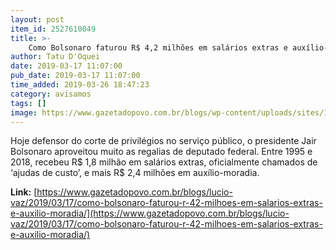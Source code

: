 ```yaml
---
layout: post
item_id: 2527610049
title: >-
    Como Bolsonaro faturou R$ 4,2 milhões em salários extras e auxílio-moradia
author: Tatu D'Oquei
date: 2019-03-17 11:07:00
pub_date: 2019-03-17 11:07:00
time_added: 2019-03-26 18:47:23
category: avisamos
tags: []
image: https://www.gazetadopovo.com.br/blogs/wp-content/uploads/sites/187/2019/03/bolsonaro-1-gabriela-korossy-agencia-camara.jpg
---
```


Hoje defensor do corte de privilégios no serviço público, o presidente Jair Bolsonaro aproveitou muito as regalias de deputado federal. Entre 1995 e 2018, recebeu R$ 1,8 milhão em salários extras, oficialmente chamados de ‘ajudas de custo’, e mais R$ 2,4 milhões em auxílio-moradia.

**Link:** [https://www.gazetadopovo.com.br/blogs/lucio-vaz/2019/03/17/como-bolsonaro-faturou-r-42-milhoes-em-salarios-extras-e-auxilio-moradia/](https://www.gazetadopovo.com.br/blogs/lucio-vaz/2019/03/17/como-bolsonaro-faturou-r-42-milhoes-em-salarios-extras-e-auxilio-moradia/)

